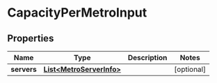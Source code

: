 
# CapacityPerMetroInput

## Properties
Name | Type | Description | Notes
------------ | ------------- | ------------- | -------------
**servers** | [**List&lt;MetroServerInfo&gt;**](MetroServerInfo.md) |  |  [optional]



